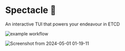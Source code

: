 # Spectacle 🔎
An interactive TUI that powers your endeavour in ETCD

![example workflow](https://github.com/MayukhSobo/Spectacle/actions/workflows/go.yml/badge.svg)

![Screenshot from 2024-05-01 01-19-11](https://github.com/MayukhSobo/Spectacle/assets/8527634/cc8d5116-6fa0-45e0-b26e-0f44c2a21b8f)

